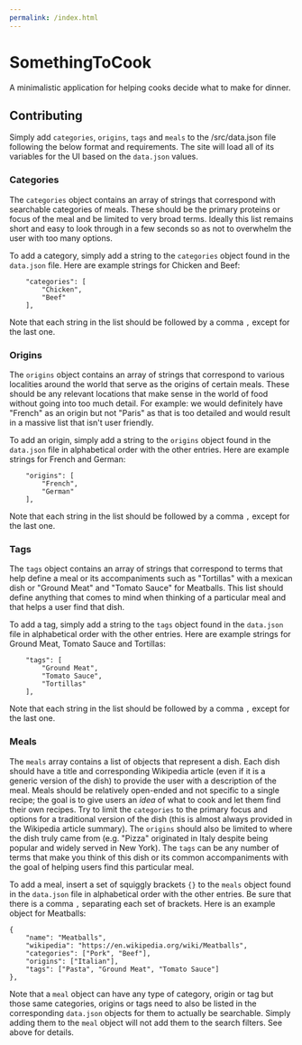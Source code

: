```yaml
---
permalink: /index.html
---
```


# SomethingToCook
A minimalistic application for helping cooks decide what to make for dinner.

## Contributing
Simply add `categories`, `origins`, `tags` and `meals` to the /src/data.json file following the below format and requirements. The site will load all of its variables for the UI based on the `data.json` values.

### Categories
The `categories` object contains an array of strings that correspond with searchable categories of meals. These should be the primary proteins or focus of the meal and be limited to very broad terms. Ideally this list remains short and easy to look through in a few seconds so as not to overwhelm the user with too many options.

To add a category, simply add a string to the `categories` object found in the `data.json` file. Here are example strings for Chicken and Beef:

```
    "categories": [
        "Chicken",
        "Beef"
    ],
```

Note that each string in the list should be followed by a comma `,` except for the last one.

### Origins
The `origins` object contains an array of strings that correspond to various localities around the world that serve as the origins of certain meals. These should be any relevant locations that make sense in the world of food without going into too much detail. For example: we would definitely have "French" as an origin but not "Paris" as that is too detailed and would result in a massive list that isn't user friendly.

To add an origin, simply add a string to the `origins` object found in the `data.json` file in alphabetical order with the other entries. Here are example strings for French and German:

```
    "origins": [
        "French", 
        "German"
    ],
```

Note that each string in the list should be followed by a comma `,` except for the last one.

### Tags
The `tags` object contains an array of strings that correspond to terms that help define a meal or its accompaniments such as "Tortillas" with a mexican dish or "Ground Meat" and "Tomato Sauce" for Meatballs. This list should define anything that comes to mind when thinking of a particular meal and that helps a user find that dish.

To add a tag, simply add a string to the `tags` object found in the `data.json` file in alphabetical order with the other entries. Here are example strings for Ground Meat, Tomato Sauce and Tortillas:

```
    "tags": [
        "Ground Meat", 
        "Tomato Sauce",
        "Tortillas"
    ],
```

Note that each string in the list should be followed by a comma `,` except for the last one.

### Meals
The `meals` array contains a list of objects that represent a dish. Each dish should have a title and corresponding Wikipedia article (even if it is a generic version of the dish) to provide the user with a description of the meal. Meals should be relatively open-ended and not specific to a single recipe; the goal is to give users an *idea* of what to cook and let them find their own recipes. Try to limit the `categories` to the primary focus and options for a traditional version of the dish (this is almost always provided in the Wikipedia article summary). The `origins` should also be limited to where the dish truly came from (e.g. "Pizza" originated in Italy despite being popular and widely served in New York). The `tags` can be any number of terms that make you think of this dish or its common accompaniments with the goal of helping users find this particular meal.


To add a meal, insert a set of squiggly brackets `{}` to the `meals` object found in the `data.json` file in alphabetical order with the other entries. Be sure that there is a comma `,` separating each set of brackets. Here is an example object for Meatballs:

```
{
    "name": "Meatballs", 
    "wikipedia": "https://en.wikipedia.org/wiki/Meatballs",
    "categories": ["Pork", "Beef"], 
    "origins": ["Italian"], 
    "tags": ["Pasta", "Ground Meat", "Tomato Sauce"] 
},
```

Note that a `meal` object can have any type of category, origin or tag but those same categories, origins or tags need to also be listed in the corresponding `data.json` objects for them to actually be searchable. Simply adding them to the `meal` object will not add them to the search filters. See above for details.